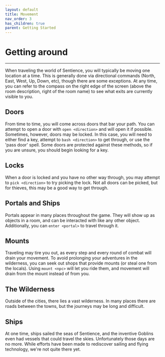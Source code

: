 ```yaml
---
layout: default
title: Movement
nav_order: 3
has_children: true
parent: Getting Started
---
```


# Getting around
---
When traveling the world of Sentience, you will typically be moving one location at a time. This is generally done via directional commands (North, East, West, Up, Down, etc), though there are some exceptions. At any time, you can refer to the compass on the right edge of the screen (above the room description, right of the room name) to see what exits are currently visible to you.

## Doors
From time to time, you will come across doors that bar your path. You can attempt to open a door with `open <direction>` and will open it if possible. Sometimes, however, doors may be locked. In this case, you will need to either find a key, attempt to `bash <direction>` to get through, or use the 'pass door' spell. Some doors are protected against these methods, so if you are unsure, you should begin looking for a key.

## Locks
When a door is locked and you have no other way through, you may attempt to `pick <direction>` to try picking the lock. Not all doors can be picked, but for thieves, this may be a good way to get through.

## Portals and Ships
Portals appear in many places throughout the game. They will show up as objects in a room, and can be interacted with like any other object. Additionally, you can `enter <portal>` to travel through it.

## Mounts
Traveling may tire you out, as every step and every round of combat will drain your movement. To avoid prolonging your adventures in the wilderness, you can seek out shops that provide mounts (or steal one from the locals). Using `mount <npc>` will let you ride them, and movement will drain from the mount instead of from you.

## The Wilderness
Outside of the cities, there lies a vast wilderness. In many places there are roads between the towns, but the journeys may be long and difficult.

## Ships
At one time, ships sailed the seas of Sentience, and the inventive Goblins even had vessels that could travel the skies. Unfortunately those days are no more. While efforts have been made to rediscover sailing and flying technology, we're not quite there yet.